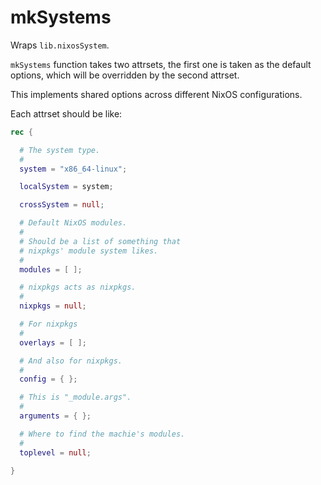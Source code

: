 # mkSystems

Wraps `lib.nixosSystem`.

`mkSystems` function takes two attrsets,
the first one is taken as the default options,
which will be overridden by the second attrset.

This implements shared options across different
NixOS configurations.

Each attrset should be like:


```nix
rec {

  # The system type.
  #
  system = "x86_64-linux";

  localSystem = system;

  crossSystem = null;

  # Default NixOS modules.
  #
  # Should be a list of something that
  # nixpkgs' module system likes.
  #
  modules = [ ];

  # nixpkgs acts as nixpkgs.
  #
  nixpkgs = null;

  # For nixpkgs
  #
  overlays = [ ];

  # And also for nixpkgs.
  #
  config = { };

  # This is "_module.args".
  #
  arguments = { };

  # Where to find the machie's modules.
  #
  toplevel = null;

}
```


